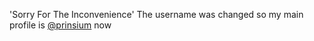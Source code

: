 'Sorry For The Inconvenience'
The username was changed so my main profile is [@prinsium](https://github.com/prinsium) now
